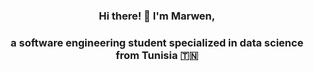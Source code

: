 <h3 align="center">Hi there! 👋 I'm Marwen, </h3>
<h3 align="center">a software engineering student specialized in data science from Tunisia 🇹🇳</h3>
